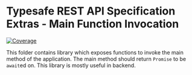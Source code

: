 # Typesafe REST API Specification Extras - Main Function Invocation

[![Coverage](https://codecov.io/gh/ty-ras/extras/branch/main/graph/badge.svg?flag=main)](https://codecov.io/gh/ty-ras/extras)

This folder contains library which exposes functions to invoke the main method of the application.
The main method should return `Promise` to be `await`ed on.
This library is mostly useful in backend.